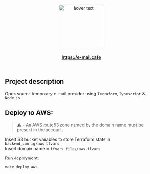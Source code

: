 <p align="center">
  <a href="https://e-mail.cafe" target="blank"><img src="https://e-mail.cafe/img/coffee.png" width="150" title="hover text"></a>
</p>
<p align="center"><a href="https://e-mail.cafe" target="blank"><strong>https://e-mail.cafe</strong></a></p><br/>

## Project description
Open source temporary e-mail provider using `Terraform`, `Typescript` & `Node.js`

## Deploy to AWS:

> ⚠️ - An AWS route53 zone named by the domain name must be present in the account.</br>

Insert S3 bucket variables to store Terraform state in `backend_config/aws.tfvars`</br>
Insert domain name in `tfvars_files/aws.tfvars`</br>

Run deployment:
```
make deploy-aws
```